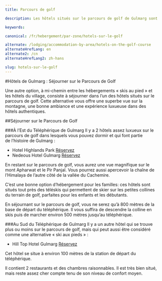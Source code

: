 ```yaml
---
title: Parcours de golf

description: Les hôtels situés sur le parcours de golf de Gulmarg sont à proximité du téléphérique et sont une option d'hébergement pratique lors de votre séjour à Gulmarg

keywords:

canonical: /fr/hebergement/par-zone/hotels-sur-le-golf

alternate: /lodging/accommodation-by-area/hotels-on-the-golf-course
alternateHrefLang: en
alternate2: /cn
alternateHrefLang2: zh-hans

slug: hotels-sur-le-golf
---
```


#Hôtels de Gulmarg : Séjourner sur le Parcours de Golf

Une autre option, à mi-chemin entre les hébergements « skis au pied » et les hôtels du village, consiste à séjourner dans l’un des hôtels situés sur le parcours de golf. Cette alternative vous offre une superbe vue sur la montagne, une bonne ambiance et une expérience luxueuse dans des hôtels authentiques. 

##Séjourner sur le Parcours de Golf

###À l’Est du Téléphérique de Gulmarg
Il y a 2 hôtels assez luxueux sur le parcours de golf dans lesquels vous pouvez dormir et qui font partie de l’histoire de Gulmarg :

+ Hotel Highlands Park [Réservez](https://www.agoda.com/partners/partnersearch.aspx?pcs=1&cid=1650708&hl=fr&hid=5235643&target=_blank&classes=lodging-button)
+ Nedeous Hotel Gulmarg [Réservez](https://www.agoda.com/partners/partnersearch.aspx?pcs=1&cid=1650708&hl=fr&hid=300390&target=_blank&classes=lodging-button)

En restant sur le parcours de golf, vous aurez une vue magnifique sur le mont Apharwat et le Pir Panjal. Vous pourrez aussi apercevoir la chaîne de l’Himalaya de l’autre côté de la vallée du Cachemire. 

C’est une bonne option d’hébergement pour les familles: ces hôtels sont situés tout près des téléskis qui permettent de skier sur les petites collines du terrain de golf, parfaites pour les enfants et les débutants. 

En séjournant sur le parcours de golf, vous ne serez qu’à 800 mètres de la base de départ du téléphérique. Il vous suffira de descendre la colline en skis puis de marcher environ 500 mètres jusqu’au téléphérique.  

###Au Sud du Téléphérique de Gulmarg
Il y a un autre hôtel qui se trouve plus ou moins sur le parcours de golf, mais qui peut aussi être considéré comme une alternative « ski aux pieds » :

+ Hill Top Hotel Gulmarg [Réservez](https://www.agoda.com/partners/partnersearch.aspx?pcs=1&cid=1650708&hl=fr&hid=2085900&target=_blank&classes=lodging-button)

Cet hôtel se situe à environ 100 mètres de la station de départ du téléphérique.

Il contient 2 restaurants et des chambres raisonnables. Il est très bien situé, mais reste assez cher compte tenu de son niveau de confort moyen. 
